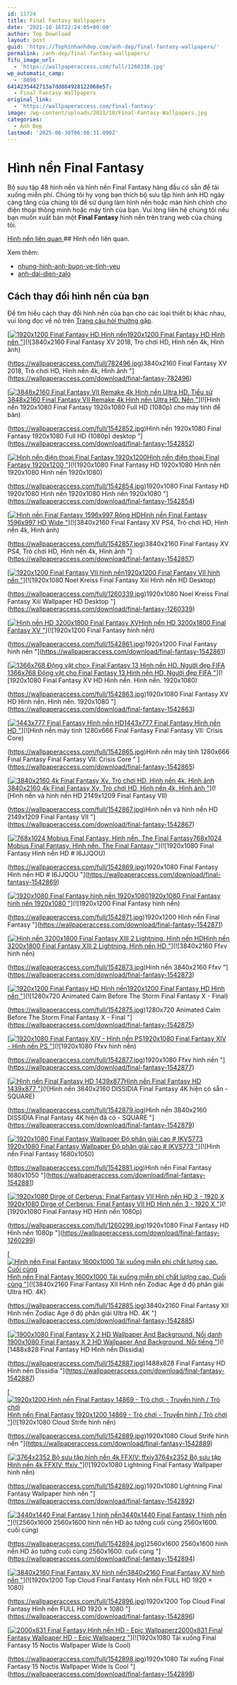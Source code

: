 ```yaml
---
id: 11724
title: Final Fantasy Wallpapers
date: '2021-10-16T22:24:05+00:00'
author: Top Download
layout: post
guid: 'https://Tophinhanhdep.com/anh-dep/final-fantasy-wallpapers/'
permalink: /anh-dep/final-fantasy-wallpapers/
fifu_image_url:
  - 'https://wallpaperaccess.com/full/1260338.jpg'
wp_automatic_camp:
  - '8098'
6414235442713a7dd884928122068e57:
  - Final Fantasy Wallpapers
original_link:
  - 'https://wallpaperaccess.com/final-fantasy'
image: /wp-content/uploads/2021/10/Final-Fantasy-Wallpapers.jpg
categories:
  - Ảnh Đẹp
lastmod: '2025-06-30T06:06:31.090Z'
---
```

# Hình nền Final Fantasy

Bộ sưu tập 48 hình nền và hình nền Final Fantasy hàng đầu có sẵn để tải xuống miễn phí. Chúng tôi hy vọng bạn thích bộ sưu tập hình ảnh HD ngày càng tăng của chúng tôi để sử dụng làm hình nền hoặc màn hình chính cho điện thoại thông minh hoặc máy tính của bạn. Vui lòng liên hệ chúng tôi nếu bạn muốn xuất bản một **Final Fantasy** hình nền trên trang web của chúng tôi.

[Hình nền liên quan ](#related) ## Hình nền liên quan.

   
 Xem thêm:

   
- [nhung-hinh-anh-buon-ve-tinh-yeu](https://tophinhanhdep.com/hinh-anh-buon/nhung-hinh-anh-buon-ve-tinh-yeu/)
- [anh-dai-dien-zalo](https://tophinhanhdep.com/anh-avatar/anh-dai-dien-zalo/)

## Cách thay đổi hình nền của bạn

Để tìm hiểu cách thay đổi hình nền của bạn cho các loại thiết bị khác nhau, vui lòng đọc về nó trên [Trang câu hỏi thường gặp](https://tophinhanhdep.com/faq/).

  
[[![1920x1200 Final Fantasy HD Hình nền](https://wallpaperaccess.com/full/1260338.jpg)1920x1200 Final Fantasy HD Hình nền "](https://wallpaperaccess.com/download/final-fantasy-1260338)](![3840x2160 Final Fantasy XV 2018, Trò chơi HD, Hình nền 4k, Hình ảnh)

(https://wallpaperaccess.com/full/782496.jpg)3840x2160 Final Fantasy XV 2018, Trò chơi HD, Hình nền 4k, Hình ảnh "](https://wallpaperaccess.com/download/final-fantasy-782496)

[[![3848x2160 Final Fantasy VII Remake 4k Hình nền Ultra HD.  Tiểu sử](https://wallpaperaccess.com/full/1260257.jpg)3848x2160 Final Fantasy VII Remake 4k Hình nền Ultra HD. Nền "](https://wallpaperaccess.com/download/final-fantasy-1260257)](![Hình nền 1920x1080 Final Fantasy 1920x1080 Full HD (1080p) cho máy tính để bàn)

(https://wallpaperaccess.com/full/1542852.jpg)Hình nền 1920x1080 Final Fantasy 1920x1080 Full HD (1080p) desktop "](https://wallpaperaccess.com/download/final-fantasy-1542852)

[[![Hình nền điện thoại Final Fantasy 1920x1200](https://wallpaperaccess.com/full/1542853.jpg)Hình nền điện thoại Final Fantasy 1920x1200 "](https://wallpaperaccess.com/download/final-fantasy-1542853)](![1920x1080 Final Fantasy HD 1920x1080 Hình nền 1920x1080 Hình nền 1920x1080)

(https://wallpaperaccess.com/full/1542854.jpg)1920x1080 Final Fantasy HD 1920x1080 Hình nền 1920x1080 Hình nền 1920x1080 "](https://wallpaperaccess.com/download/final-fantasy-1542854)

[[![Hình nền Final Fantasy 1596x997 Rộng HD](https://wallpaperaccess.com/full/1542855.jpg)Hình nền Final Fantasy 1596x997 HD Wide "](https://wallpaperaccess.com/download/final-fantasy-1542855)](![3840x2160 Final Fantasy XV PS4, Trò chơi HD, Hình nền 4k, Hình ảnh)

(https://wallpaperaccess.com/full/1542857.jpg)3840x2160 Final Fantasy XV PS4, Trò chơi HD, Hình nền 4k, Hình ảnh "](https://wallpaperaccess.com/download/final-fantasy-1542857)

[[![1920x1200 Final Fantasy VII hình nền](https://wallpaperaccess.com/full/1542858.jpg)1920x1200 Final Fantasy VII hình nền "](https://wallpaperaccess.com/download/final-fantasy-1542858)](![1920x1080 Noel Kreiss Final Fantasy Xiii Hình nền HD Desktop)

(https://wallpaperaccess.com/full/1260339.jpg)1920x1080 Noel Kreiss Final Fantasy Xiii Wallpaper HD Desktop "](https://wallpaperaccess.com/download/final-fantasy-1260339)

[[![Hình nền HD 3200x1800 Final Fantasy XV](https://wallpaperaccess.com/full/1542860.jpg)Hình nền HD 3200x1800 Final Fantasy XV "](https://wallpaperaccess.com/download/final-fantasy-1542860)](![1920x1200 Final Fantasy hình nền)

(https://wallpaperaccess.com/full/1542861.jpg)1920x1200 Final Fantasy hình nền "](https://wallpaperaccess.com/download/final-fantasy-1542861)

[[![1366x768 Động vật cho> Final Fantasy 13 Hình nền HD.  Người đẹp FIFA]()1366x768 Động vật cho Final Fantasy 13 Hình nền HD. Người đẹp FIFA "](https://wallpaperaccess.com/download/final-fantasy-1542862)](![1920x1080 Final Fantasy XV HD Hình nền.  Hình nền.  1920x1080)

(https://wallpaperaccess.com/full/1542863.jpg)1920x1080 Final Fantasy XV HD Hình nền. Hình nền. 1920x1080 "](https://wallpaperaccess.com/download/final-fantasy-1542863)

[[![1443x777 Final Fantasy Hình nền HD](https://wallpaperaccess.com/full/1542864.jpg)1443x777 Final Fantasy Hình nền HD "](https://wallpaperaccess.com/download/final-fantasy-1542864)](![Hình nền máy tính 1280x666 Final Fantasy Final Fantasy VII: Crisis Core)

(https://wallpaperaccess.com/full/1542865.jpg)Hình nền máy tính 1280x666 Final Fantasy Final Fantasy VII: Crisis Core " ](https://wallpaperaccess.com/download/final-fantasy-1542865)

[[![3840x2160 4k Final Fantasy Xv, Trò chơi HD, Hình nền 4k, Hình ảnh](https://wallpaperaccess.com/full/1260265.jpg)3840x2160 4k Final Fantasy Xv, Trò chơi HD, Hình nền 4k, Hình ảnh "](https://wallpaperaccess.com/download/final-fantasy-1260265)](![Hình nền và hình nền HD 2149x1209 Final Fantasy VII)

(https://wallpaperaccess.com/full/1542867.jpg)Hình nền và hình nền HD 2149x1209 Final Fantasy VII "](https://wallpaperaccess.com/download/final-fantasy-1542867)

[[![768x1024 Mobius Final Fantasy.  Hình nền.  The Final Fantasy](https://wallpaperaccess.com/full/1542868.jpg)768x1024 Mobius Final Fantasy. Hình nền. The Final Fantasy "](https://wallpaperaccess.com/download/final-fantasy-1542868)](![1920x1080 Final Fantasy Hình nền HD # I6JJQOU)

(https://wallpaperaccess.com/full/1542869.jpg)1920x1080 Final Fantasy Hình nền HD # I6JJQOU "](https://wallpaperaccess.com/download/final-fantasy-1542869)

[[![1920x1080 Final Fantasy hình nền 1920x1080](https://wallpaperaccess.com/full/1542870.jpg)1920x1080 Final Fantasy hình nền 1920x1080 "](https://wallpaperaccess.com/download/final-fantasy-1542870)](![1920x1200 Final Fantasy hình nền)

(https://wallpaperaccess.com/full/1542871.jpg)1920x1200 Hình nền Final Fantasy "](https://wallpaperaccess.com/download/final-fantasy-1542871)

[[![Hình nền 3200x1800 Final Fantasy XIII 2 Lightning.  Hình nền HD](https://wallpaperaccess.com/full/1542872.jpg)Hình nền 3200x1800 Final Fantasy XIII 2 Lightning. Hình nền HD "](https://wallpaperaccess.com/download/final-fantasy-1542872)](![3840x2160 Ffxv hình nền)

(https://wallpaperaccess.com/full/1542873.jpg)Hình nền 3840x2160 Ffxv "](https://wallpaperaccess.com/download/final-fantasy-1542873)

[[![1920x1200 Final Fantasy HD Hình nền](https://wallpaperaccess.com/full/1427394.jpg)1920x1200 Final Fantasy HD Hình nền "](https://wallpaperaccess.com/download/final-fantasy-1427394)](![1280x720 Animated Calm Before The Storm Final Fantasy X - Final)

(https://wallpaperaccess.com/full/1542875.jpg)1280x720 Animated Calm Before The Storm Final Fantasy X - Final "](https://wallpaperaccess.com/download/final-fantasy-1542875)

[[![1920x1080 Final Fantasy XIV - Hình nền PS](https://wallpaperaccess.com/full/1542876.jpg)1920x1080 Final Fantasy XIV - Hình nền PS "](https://wallpaperaccess.com/download/final-fantasy-1542876)](![1920x1080 Ffxv hình nền)

(https://wallpaperaccess.com/full/1542877.jpg)1920x1080 Ffxv hình nền "](https://wallpaperaccess.com/download/final-fantasy-1542877)

[[![Hình nền Final Fantasy HD 1439x877](https://wallpaperaccess.com/full/1542878.jpg)Hình nền Final Fantasy HD 1439x877 "](https://wallpaperaccess.com/download/final-fantasy-1542878)](![Hình nền 3840x2160 DISSIDIA Final Fantasy 4K hiện có sẵn - SQUARE)

(https://wallpaperaccess.com/full/1542879.jpg)Hình nền 3840x2160 DISSIDIA Final Fantasy 4K hiện đã có - SQUARE "](https://wallpaperaccess.com/download/final-fantasy-1542879)

[[![1920x1080 Final Fantasy Wallpaper Độ phân giải cao # IKVS773](https://wallpaperaccess.com/full/1542880.jpg)1920x1080 Final Fantasy Wallpaper Độ phân giải cao # IKVS773 "](https://wallpaperaccess.com/download/final-fantasy-1542880)](![Hình nền Final Fantasy 1680x1050)

(https://wallpaperaccess.com/full/1542881.jpg)Hình nền Final Fantasy 1680x1050 "](https://wallpaperaccess.com/download/final-fantasy-1542881)

[[![1920x1080 Dirge of Cerberus: Final Fantasy VII Hình nền HD 3 - 1920 X](https://wallpaperaccess.com/full/1542882.jpg)1920x1080 Dirge of Cerberus: Final Fantasy VII HD Hình nền 3 - 1920 X "](https://wallpaperaccess.com/download/final-fantasy-1542882)](![1920x1080 Final Fantasy HD Hình nền 1080p)

(https://wallpaperaccess.com/full/1260299.jpg)1920x1080 Final Fantasy HD Hình nền 1080p "](https://wallpaperaccess.com/download/final-fantasy-1260299)

[[![Hình nền Final Fantasy 1600x1000 Tải xuống miễn phí chất lượng cao.  Cuối cùng](https://wallpaperaccess.com/full/1542884.jpg)Hình nền Final Fantasy 1600x1000 Tải xuống miễn phí chất lượng cao. Cuối cùng "](https://wallpaperaccess.com/download/final-fantasy-1542884)](![3840x2160 Final Fantasy XII Hình nền Zodiac Age ở độ phân giải Ultra HD.  4K)

(https://wallpaperaccess.com/full/1542885.jpg)3840x2160 Final Fantasy XII Hình nền Zodiac Age ở độ phân giải Ultra HD. 4K "](https://wallpaperaccess.com/download/final-fantasy-1542885)

[[![1900x1080 Final Fantasy X 2 HD Wallpaper And Background.  Nổi danh](https://wallpaperaccess.com/full/1542886.jpg)1900x1080 Final Fantasy X 2 HD Wallpaper And Background. Nổi tiếng "](https://wallpaperaccess.com/download/final-fantasy-1542886)](![1488x828 Final Fantasy HD Hình nền Dissidia)

(https://wallpaperaccess.com/full/1542887.jpg)1488x828 Final Fantasy HD Hình nền Dissidia "](https://wallpaperaccess.com/download/final-fantasy-1542887)

[[![1920x1200 Hình nền Final Fantasy 14869 - Trò chơi - Truyền hình / Trò chơi](https://wallpaperaccess.com/full/1542888.jpg)Hình nền Final Fantasy 1920x1200 14869 - Trò chơi - Truyền hình / Trò chơi "](https://wallpaperaccess.com/download/final-fantasy-1542888)](![1920x1080 Cloud Strife hình nền)

(https://wallpaperaccess.com/full/1542889.jpg)1920x1080 Cloud Strife hình nền "](https://wallpaperaccess.com/download/final-fantasy-1542889)

[[![3764x2352 Bộ sưu tập hình nền 4k FFXIV: ffxiv](https://wallpaperaccess.com/full/1425144.jpg)3764x2352 Bộ sưu tập Hình nền 4k FFXIV: ffxiv "](https://wallpaperaccess.com/download/final-fantasy-1425144)](![1920x1080 Lightning Final Fantasy Wallpaper hình nền)

(https://wallpaperaccess.com/full/1542892.jpg)1920x1080 Lightning Final Fantasy Wallpaper hình nền "](https://wallpaperaccess.com/download/final-fantasy-1542892)

[[![3440x1440 Final Fantasy 1 hình nền](https://wallpaperaccess.com/full/1542893.jpg)3440x1440 Final Fantasy 1 hình nền "](https://wallpaperaccess.com/download/final-fantasy-1542893)](![2560x1600 2560x1600 hình nền HD ảo tưởng cuối cùng 2560x1600.  cuối cùng)

(https://wallpaperaccess.com/full/1542894.jpg)2560x1600 2560x1600 hình nền HD ảo tưởng cuối cùng 2560x1600. cuối cùng "](https://wallpaperaccess.com/download/final-fantasy-1542894)

[[![3840x2160 Final Fantasy XV hình nền](https://wallpaperaccess.com/full/782515.png)3840x2160 Final Fantasy XV hình nền "](https://wallpaperaccess.com/download/final-fantasy-782515)](![1920x1200 Top Cloud Final Fantasy Hình nền FULL HD 1920 × 1080)

(https://wallpaperaccess.com/full/1542896.jpg)1920x1200 Top Cloud Final Fantasy Hình nền FULL HD 1920 × 1080 "](https://wallpaperaccess.com/download/final-fantasy-1542896)

[[![2000x831 Final Fantasy Hình nền HD - Epic Wallpaperz](https://wallpaperaccess.com/full/1542897.jpg)2000x831 Final Fantasy Wallpaper HD - Epic Wallpaperz "](https://wallpaperaccess.com/download/final-fantasy-1542897)](![1920x1080 Tải xuống Final Fantasy 15 Noctis Wallpaper Wide Is Cool)

(https://wallpaperaccess.com/full/1542898.jpg)1920x1080 Tải xuống Final Fantasy 15 Noctis Wallpaper Wide Is Cool "](https://wallpaperaccess.com/download/final-fantasy-1542898)
